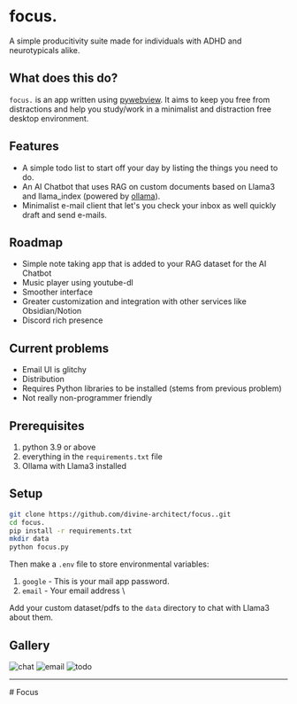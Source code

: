 # focus.

A simple producitivity suite made for individuals with ADHD and neurotypicals alike.

## What does this do?
`focus.` is an app written using [pywebview](). It aims to keep you free from distractions and help you study/work in a minimalist and distraction free desktop environment.

## Features
- A simple todo list to start off your day by listing the things you need to do.
- An AI Chatbot that uses RAG on custom documents based on Llama3 and llama_index (powered by [ollama]()).
- Minimalist e-mail client that let's you check your inbox as well quickly draft and send e-mails.


## Roadmap
- Simple note taking app that is added to your RAG dataset for the AI Chatbot
- Music player using youtube-dl
- Smoother interface
- Greater customization and integration with other services like Obsidian/Notion
- Discord rich presence
## Current problems
- Email UI is glitchy
- Distribution
- Requires Python libraries to be installed (stems from previous problem)
- Not really non-programmer friendly

## Prerequisites
1. python 3.9 or above
2. everything in the `requirements.txt` file
3. Ollama with Llama3 installed

## Setup
```sh
git clone https://github.com/divine-architect/focus..git
cd focus.
pip install -r requirements.txt
mkdir data
python focus.py
```
Then make a `.env` file to store environmental variables:
1. `google` - This is your mail app password.
2. `email` - Your email address \

Add your custom dataset/pdfs to the `data` directory to chat with Llama3 about them.
## Gallery
![chat](https://github.com/divine-architect/focus./blob/main/imgs/chat.png)
![email](https://github.com/divine-architect/focus./blob/main/imgs/email.png)
![todo](https://github.com/divine-architect/focus./blob/main/imgs/todo.png)
<hr>
# Focus
